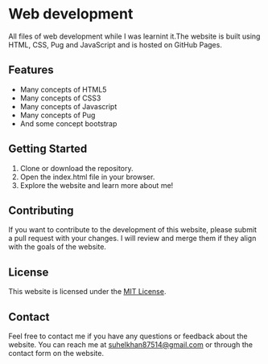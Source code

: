 # Web development 
All files of web development while I was learnint it.The website is built using HTML, CSS, Pug and JavaScript and is hosted on GitHub Pages.

## Features
- Many concepts of HTML5
- Many concepts of CSS3
- Many concepts of Javascript
- Many concepts of Pug
- And some concept bootstrap 




## Getting Started
1. Clone or download the repository.
2. Open the index.html file in your browser.
3. Explore the website and learn more about me!

## Contributing
If you want to contribute to the development of this website, please submit a pull request with your changes. I will review and merge them if they align with the goals of the website.

## License
This website is licensed under the [MIT License](https://github.com/moonLight-7k/All_Web__Dev/blob/main/LICENSE).

## Contact
Feel free to contact me if you have any questions or feedback about the website. You can reach me at [suhelkhan87514@gmail.com](mailto:suhelkhan87514@gmail.com) or through the contact form on the website.

